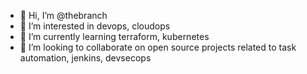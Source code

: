 - 👋 Hi, I’m @thebranch
- 👀 I’m interested in devops, cloudops 
- 🌱 I’m currently learning terraform, kubernetes
- 💞️ I’m looking to collaborate on open source projects related to task automation, jenkins, devsecops
